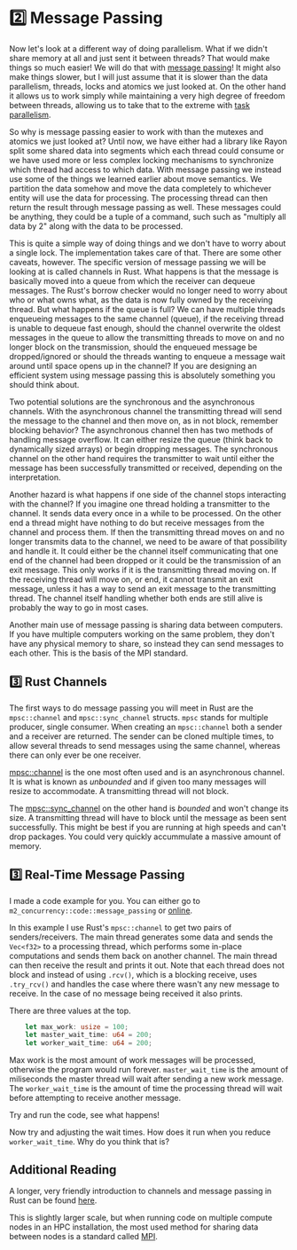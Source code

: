 # 2️⃣ Message Passing
Now let's look at a different way of doing parallelism. What if we didn't share memory at all and just sent it
between threads? That would make things so much easier! We will do that with
[message passing](https://en.wikipedia.org/wiki/Message_passing)!
It might also make things slower, but I will just assume that it is slower than the data parallelism, threads,
locks and atomics we just looked at. On the other hand it allows us to work simply while maintaining a very high
degree of freedom between threads, allowing us to take that to the extreme with
[task parallelism](https://en.wikipedia.org/wiki/Task_parallelism).

So why is message passing easier to work with than the mutexes and atomics we just looked at? Until now, we have
either had a library like Rayon split some shared data into segments which each thread could consume or we have used
more or less complex locking mechanisms to synchronize which thread had access to which data. With message passing
we instead use some of the things we learned earlier about move semantics. We partition the data somehow and move
the data completely to whichever entity will use the data for processing. The processing thread can then return the
result through message passing as well. These messages could be anything, they could be a tuple of a command, such
such as "multiply all data by 2" along with the data to be processed.

This is quite a simple way of doing things and we don't have to worry about a single lock. The implementation takes
care of that. There are some other caveats, however. The specific version of message passing we will be looking at
is called channels in Rust. What happens is that the message is basically moved into a queue from which the receiver
can dequeue messages. The Rust's borrow checker would no longer need to worry about who or what owns what, as the
data is now fully owned by the receiving thread.
But what happens if the queue is full? We can have multiple threads enqueueing messages to
the same channel (queue), if the receiving thread is unable to dequeue fast enough, should the channel overwrite the
oldest messages in the queue to allow the transmitting threads to move on and no longer block on the transmission,
should the enqueued message be dropped/ignored or should the threads wanting to enqueue a message wait around until
space opens up in the channel? If you are designing an efficient system using message passing this is absolutely
something you should think about.

Two potential solutions are the synchronous and the asynchronous channels. With the asynchronous channel the
transmitting thread will send the message to the channel and then move on, as in not block, remember blocking
behavior? The asynchronous channel then has two methods of handling message overflow. It can either resize the
queue (think back to dynamically sized arrays) or begin dropping messages. The synchronous channel on the other
hand requires the transmitter to wait until either the message has been successfully transmitted or received,
depending on the interpretation.

Another hazard is what happens if one side of the channel stops interacting with the channel?
If you imagine one thread holding a transmitter to the channel. It sends data every once in a while to be processed.
On the other end a thread might have nothing to do but receive messages from the channel and process them. If then
the transmitting thread moves on and no longer transmits data to the channel, we need to be aware of that
possibility and handle it. It could either be the channel itself communicating that one end of the channel had been
dropped or it could be the transmission of an exit message. This only works if it is the transmitting thread
moving on. If the receiving thread will move on, or end, it cannot transmit an exit message, unless it has a way to
send an exit message to the transmitting thread. The channel itself handling whether both ends are still alive is
probably the way to go in most cases.

Another main use of message passing is sharing data between computers. If you have multiple computers working on the
same problem, they don't have any physical memory to share, so instead they can send messages to each other. This
is the basis of the MPI standard.

## 3️⃣ Rust Channels
The first ways to do message passing you will meet in Rust are the ```mpsc::channel``` and ```mpsc::sync_channel```
structs. ```mpsc``` stands for multiple producer, single consumer. When creating an ```mpsc::channel``` both a
sender and a receiver are returned. The sender can be cloned multiple times, to allow several threads to send
messages using the same channel, whereas there can only ever be one receiver.

[mpsc::channel](https://doc.rust-lang.org/std/sync/mpsc/fn.channel.html) is the one most often used and
is an asynchronous channel. It is what is known as *unbounded* and if given too many messages will resize to
accommodate. A transmitting thread will not block.

The [mpsc::sync_channel](https://doc.rust-lang.org/std/sync/mpsc/fn.sync_channel.html) on the other hand
is *bounded* and won't change its size. A transmitting thread will have to block until the message as been sent
successfully. This might be best if you are running at high speeds and can't drop packages. You could very quickly
accummulate a massive amount of memory.

## 3️⃣ Real-Time Message Passing
I made a code example for you. You can either go to ```m2_concurrency::code::message_passing``` or
[online](https://github.com/absorensen/the-guide/tree/main/m2_concurrency/code/message_passing).

In this example I use Rust's ```mpsc::channel``` to get two pairs of senders/receivers. The main thread
generates some data and sends the ```Vec<f32>``` to a processing thread, which performs some in-place
computations and sends them back on another channel. The main thread can then receive the result and prints it
out. Note that each thread does not block and instead of using ```.rcv()```, which is a blocking receive, uses
```.try_rcv()``` and handles the case where there wasn't any new message to receive. In the case of no message
being received it also prints.

There are three values at the top.

```rust
    let max_work: usize = 100;
    let master_wait_time: u64 = 200;
    let worker_wait_time: u64 = 200;
```

Max work is the most amount of work messages will be processed, otherwise the program would run forever.
```master_wait_time``` is the amount of miliseconds the master thread will wait after sending a new
work message. The ```worker_wait_time``` is the amount of time the processing thread will wait before
attempting to receive another message.

Try and run the code, see what happens!

Now try and adjusting the wait times. How does it run when you reduce ```worker_wait_time```.
Why do you think that is?

## Additional Reading
A longer, very friendly introduction to channels and message passing in Rust can be found
[here][0].

This is slightly larger scale, but when running code on multiple compute nodes in an HPC installation,
the most used method for sharing data between nodes is a standard called
[MPI][1].

[0]: https://doc.rust-lang.org/book/ch16-02-message-passing.html
[1]: https://en.wikipedia.org/wiki/Message_Passing_Interface
